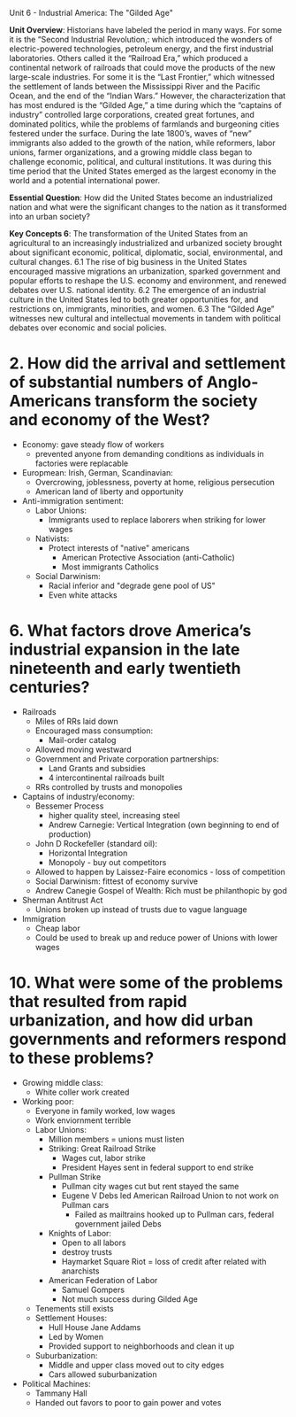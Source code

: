 Unit 6 - Industrial America: The "Gilded Age"

**Unit Overview**:  Historians have labeled the period in many ways. For some it is the “Second Industrial Revolution,: which introduced the wonders of electric-powered technologies, petroleum energy, and the first industrial laboratories. Others called it the “Railroad Era,” which produced a continental network of railroads that could move the products of the new large-scale industries. For some it is the “Last Frontier,” which witnessed the settlement of lands between the Mississippi River and the Pacific Ocean, and the end of the “Indian Wars.” However, the characterization that has most endured is the “Gilded Age,” a time during which the “captains of industry” controlled large corporations, created great fortunes, and dominated politics, while the problems of farmlands and burgeoning cities festered under the surface.
           During the late 1800’s, waves of “new” immigrants also added to the growth of the nation, while reformers, labor unions, farmer organizations, and a growing middle class began to challenge economic, political, and cultural institutions. It was during this time period that the United States emerged as the largest economy in the world and a potential international power.

**Essential Question**: How did the United States become an industrialized nation and what were the significant changes to the nation as it transformed into an urban society?

**Key Concepts 6**:
The transformation of the United States from an agricultural to an increasingly industrialized and urbanized society brought about significant economic, political, diplomatic, social, environmental, and cultural changes.
6.1   The rise of big business in the United States encouraged massive migrations an urbanization, sparked government and popular efforts to reshape the U.S. economy and environment, and renewed debates over U.S. national identity.
6.2   The emergence of an industrial culture in the United States led to both greater opportunities for, and restrictions on, immigrants, minorities, and women.
6.3   The “Gilded Age” witnesses new cultural and intellectual movements in tandem with political debates over economic and social policies.

# 2.  How did the arrival and settlement of substantial numbers of Anglo-Americans transform the society and economy of the West?
- Economy: gave steady flow of workers
	- prevented anyone from demanding conditions as individuals in factories were replacable
- Europmean: Irish, German, Scandinavian:
	- Overcrowing, joblessness, poverty at home, religious persecution
	- American land of liberty and opportunity
- Anti-immigration sentiment:
	- Labor Unions:
		- Immigrants used to replace laborers when striking for lower wages
	- Nativists:
		- Protect interests of "native" americans
			- American Protective Association (anti-Catholic)
			- Most immigrants Catholics
	- Social Darwinism:
		- Racial inferior and "degrade gene pool of US"
		- Even white attacks


# 6.  What factors drove America’s industrial expansion in the late nineteenth and early twentieth centuries?
- Railroads
	- Miles of RRs laid down
	- Encouraged mass consumption:
		- Mail-order catalog
	- Allowed moving westward
	- Government and Private corporation partnerships:
		- Land Grants and subsidies
		- 4 intercontinental railroads built
	- RRs controlled by trusts and monopolies
- Captains of industry/economy:
	- Bessemer Process
		- higher quality steel, increasing steel 
		- Andrew Carnegie: Vertical Integration (own beginning to end of production)
	- John D Rockefeller (standard oil):
		- Horizontal Integration
		- Monopoly - buy out competitors
	- Allowed to happen by Laissez-Faire economics - loss of competition
	- Social Darwinism: fittest of economy survive
	- Andrew Canegie Gospel of Wealth: Rich must be philanthopic by god
- Sherman Antitrust Act
	- Unions broken up instead of trusts due to vague language
- Immigration
	- Cheap labor
	- Could be used to break up and reduce power of Unions with lower wages

# 10.  What were some of the problems that resulted from rapid urbanization, and how did urban governments and reformers respond to these problems?
- Growing middle class:
	- White coller work created
- Working poor:
	- Everyone in family worked, low wages
	- Work enviornment terrible
	- Labor Unions:
		- Million members = unions must listen
		- Striking: Great Railroad Strike
			- Wages cut, labor strike
			- President Hayes sent in federal support to end strike
		- Pullman Strike
			- Pullman city wages cut but rent stayed the same
			- Eugene V Debs led American Railroad Union to not work on Pullman cars
				- Failed as mailtrains hooked up to Pullman cars, federal government jailed Debs
		- Knights of Labor:
			- Open to all labors
			- destroy trusts
			- Haymarket Square Riot = loss of credit after related with anarchists
		- American Federation of Labor
			- Samuel Gompers
			- Not much success during Gilded Age
	- Tenements still exists
	- Settlement Houses:
		- Hull House Jane Addams
		- Led by Women
		- Provided support to neighborhoods and clean it up
	- Suburbanization:
		- Middle and upper class moved out to city edges
		- Cars allowed suburbanization
- Political Machines:
	- Tammany Hall
	- Handed out favors to poor to gain power and votes